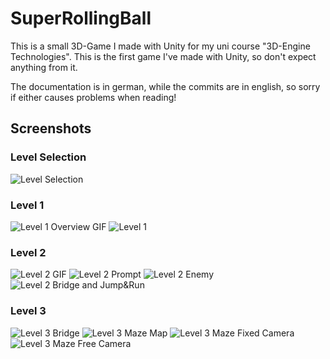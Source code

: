 # SuperRollingBall
This is a small 3D-Game I made with Unity for my uni course "3D-Engine Technologies".
This is the first game I've made with Unity, so don't expect anything from it.

The documentation is in german, while the commits are in english, so sorry if either causes problems when reading!


## Screenshots

### Level Selection
![Level Selection](https://i.imgur.com/iK9yt5V.png)

### Level 1
![Level 1 Overview GIF](https://i.imgur.com/qgLvSBP.gif)
![Level 1](https://i.imgur.com/Gw2Y1IR.jpeg)

### Level 2
![Level 2 GIF](https://i.imgur.com/HidtdhC.gif)
![Level 2 Prompt](https://i.imgur.com/RHMCLYP.jpeg)
![Level 2 Enemy](https://i.imgur.com/g00Iat7.jpeg)
![Level 2 Bridge and Jump&Run](https://i.imgur.com/yxgUMsy.jpeg)

### Level 3
![Level 3 Bridge](https://i.imgur.com/Ybyy7mj.jpeg)
![Level 3 Maze Map](https://i.imgur.com/tIuSIsV.jpeg)
![Level 3 Maze Fixed Camera](https://i.imgur.com/1euUswr.jpeg)
![Level 3 Maze Free Camera](https://i.imgur.com/bTzbZGy.jpeg)

